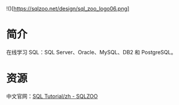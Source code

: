 !()[https://sqlzoo.net/design/sql_zoo_logo06.png]

# 简介

在线学习 SQL：SQL Server、Oracle、MySQL、DB2 和 PostgreSQL。

# 资源

中文官网：[SQL Tutorial/zh - SQLZOO](https://sqlzoo.net/wiki/SQL_Tutorial/zh)
